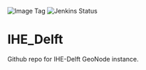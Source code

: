 ![Image Tag](https://img.shields.io/badge/Staging%20Image%20Tag:-0.0.8--135492e--sta-blue.svg)
![Jenkins Status](https://img.shields.io/badge/Staging%20Jenkins%20Build%20Status:-SUCCESS-green.svg)

# IHE_Delft

Github repo for IHE-Delft GeoNode instance.
